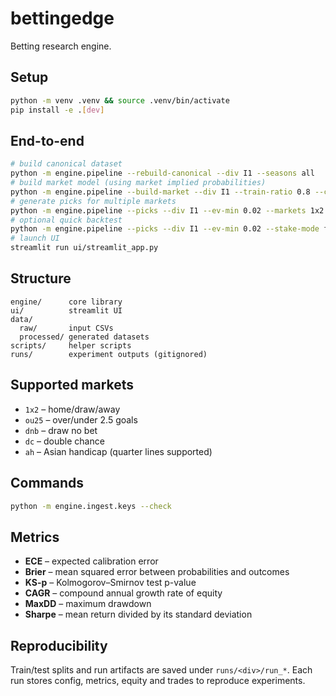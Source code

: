# bettingedge

Betting research engine.

## Setup

```bash
python -m venv .venv && source .venv/bin/activate
pip install -e .[dev]
```

## End-to-end

```bash
# build canonical dataset
python -m engine.pipeline --rebuild-canonical --div I1 --seasons all
# build market model (using market implied probabilities)
python -m engine.pipeline --build-market --div I1 --train-ratio 0.8 --calibrate --model-source market
# generate picks for multiple markets
python -m engine.pipeline --picks --div I1 --ev-min 0.02 --markets 1x2 ou25
# optional quick backtest
python -m engine.pipeline --picks --div I1 --ev-min 0.02 --stake-mode fixed --stake-fraction 0.01
# launch UI
streamlit run ui/streamlit_app.py
```

## Structure

```
engine/      core library
ui/          streamlit UI
data/
  raw/       input CSVs
  processed/ generated datasets
scripts/     helper scripts
runs/        experiment outputs (gitignored)
```

## Supported markets

- `1x2` – home/draw/away
- `ou25` – over/under 2.5 goals
- `dnb` – draw no bet
- `dc` – double chance
- `ah` – Asian handicap (quarter lines supported)

## Commands

```bash
python -m engine.ingest.keys --check
```

## Metrics

- **ECE** – expected calibration error
- **Brier** – mean squared error between probabilities and outcomes
- **KS-p** – Kolmogorov–Smirnov test p-value
- **CAGR** – compound annual growth rate of equity
- **MaxDD** – maximum drawdown
- **Sharpe** – mean return divided by its standard deviation

## Reproducibility

Train/test splits and run artifacts are saved under `runs/<div>/run_*`.
Each run stores config, metrics, equity and trades to reproduce experiments.
